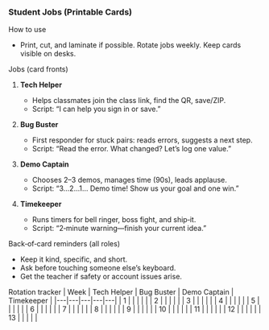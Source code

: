 ### Student Jobs (Printable Cards)

How to use
- Print, cut, and laminate if possible. Rotate jobs weekly. Keep cards visible on desks.

Jobs (card fronts)
1) **Tech Helper**
   - Helps classmates join the class link, find the QR, save/ZIP.
   - Script: “I can help you sign in or save.”

2) **Bug Buster**
   - First responder for stuck pairs: reads errors, suggests a next step.
   - Script: “Read the error. What changed? Let’s log one value.”

3) **Demo Captain**
   - Chooses 2–3 demos, manages time (90s), leads applause.
   - Script: “3…2…1… Demo time! Show us your goal and one win.”

4) **Timekeeper**
   - Runs timers for bell ringer, boss fight, and ship‑it.
   - Script: “2‑minute warning—finish your current idea.”

Back‑of‑card reminders (all roles)
- Keep it kind, specific, and short.
- Ask before touching someone else’s keyboard.
- Get the teacher if safety or account issues arise.

Rotation tracker
| Week | Tech Helper | Bug Buster | Demo Captain | Timekeeper |
|---|---|---|---|---|
| 1 |  |  |  |  |
| 2 |  |  |  |  |
| 3 |  |  |  |  |
| 4 |  |  |  |  |
| 5 |  |  |  |  |
| 6 |  |  |  |  |
| 7 |  |  |  |  |
| 8 |  |  |  |  |
| 9 |  |  |  |  |
| 10 |  |  |  |  |
| 11 |  |  |  |  |
| 12 |  |  |  |  |
| 13 |  |  |  |  |


